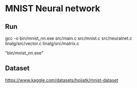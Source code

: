 # MNIST Neural network

## Run
gcc -o bin/mnist_nn.exe src/main.c src/mnist.c src/neuralnet.c linalg/src/vector.c linalg/src/matrix.c

"bin/mnist_nn.exe"

## Dataset
https://www.kaggle.com/datasets/hojjatk/mnist-dataset